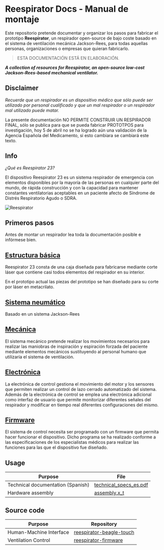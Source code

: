 # Reespirator Docs - Manual de montaje 

Este repositorio pretende documentar y organizar los pasos para fabricar el prototipo  **Reespirator**, un respirador open-source de bajo coste basado en el sistema de ventilación mecánica Jackson-Rees, para todas aquellas personas, organizaciones o empresas que quieran fabricarlo.


> ESTA DOCUMENTACIÓN ESTÁ EN ELABORACIÓN. 

***A collection of resources for Reespirator, an open-source low-cost Jackson-Rees-based mechanical ventilator.***

## Disclaimer
*Recuerde que un respirador es un dispositivo médico que sólo puede ser utilizado por personal cualificado y que un mal respirador o un respirador mal utilizado puede matar.*

La presente documentación NO PERMITE CONSTRUIR UN RESPIRADOR FINAL, sólo se publica para que se pueda fabricar PROTOTPOS para investigación, hoy 5 de abril no se ha logrado aún una validación de la Agencia Española del Medicamento, si esto cambiara se cambiará este texto.


## Info
*¿Qué es Reespirator 23?*

El dispositivo Reespirator 23 es un sistema respirador de emergencia con elementos disponibles por la mayoría de las personas en cualquier parte del mundo, de rápida construcción y con la capacidad para mantener constantes ventilatorias aceptables en un paciente afecto de Síndrome de Distrés Respiratorio Agudo o SDRA.

![Reespirator](https://gitlab.com/reesistencia/reespirator-doc/-/raw/master/images/image015.jpg "Reespirator")


## Primeros pasos
Antes de montar un respirador lea toda la documentación posible e infórmese bien.


## [Estructura básica](https://gitlab.com/reesistencia/reespirator-doc/-/blob/master/CASE.md)
Reespirator 23 consta de una caja diseñada para fabricarse mediante corte láser que contiene casi todos elementos del respirador en su interior.

En el prototipo actual las piezas del prototipo se han diseñado para su corte por láser en metacrilato.

## [Sistema neumático](https://gitlab.com/reesistencia/reespirator-doc/-/blob/master/NEUMATIC.md)
Basado en un sistema Jackson-Rees 

## [Mecánica](https://gitlab.com/reesistencia/reespirator-doc/-/blob/master/MECHANIC.md)
El sistema mecánico pretende realizar los movimientos necesarios para realizar las maniobras de inspiración y espiración forzada del paciente mediante elementos mecánicos sustituyendo al personal humano que utilizaría el sistema de ventilación.

## [Electrónica](https://gitlab.com/reesistencia/reespirator-doc/-/blob/master/ELECTRONIC.md)
La electrónica de control gestiona el movimiento del motor y los sensores que permiten realizar un control de lazo cerrado automatizado del sistema.
Además de la electrónica de control se emplea una electrónica adicional como interfaz de usuario que permite monitorizar diferentes señales del respirador y modificar en tiempo real diferentes configuraciones del mismo.

## [Firmware](https://gitlab.com/reesistencia/reespirator-doc/-/blob/master/FIRMWARE.md)
El sistema de control necesita ser programado con un firmware que permita hacer funcionar el dispositivo. Dicho programa se ha realizado conforme a las especificaciones de los especialistas médicos para realizar las funciones para las que el dispositivo fue diseñado.

## Usage

|              Purpose              |          File          |
| --------------------------------- | ---------------------- |
| Technical documentation (Spanish) | [technical_specs_es.pdf](https://gitlab.com/reesistencia/reespirator-doc/-/blob/master/technical_specs_es.pdf) |
| Hardware assembly                 | [assembly.x_t](https://gitlab.com/reesistencia/reespirator-doc/-/blob/master/assembly.x_t)           |

## Source code

|         Purpose         |                                      Repository                                      |
| ----------------------- | ------------------------------------------------------------------------------------ |
| Human-Machine Interface | [reespirator-beagle-touch](https://gitlab.com/reesistencia/reespirator-beagle-touch) |
| Ventilation Control     | [reespirator-firmware](https://gitlab.com/reesistencia/reespirator)                  |

